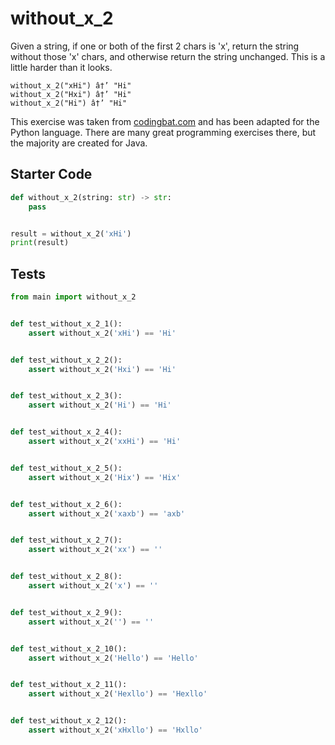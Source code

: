# without_x_2





Given a string, if one or both of the first 2 chars is 'x', return the string without those 'x' chars, and otherwise return the string unchanged. This is a little harder than it looks.

```
without_x_2("xHi") â†’ "Hi"
without_x_2("Hxi") â†’ "Hi"
without_x_2("Hi") â†’ "Hi"
```

This exercise was taken from [codingbat.com](https://codingbat.com/prob/p151359) and has been adapted for the Python language. There are many great programming exercises there, but the majority are created for Java.

## Starter Code
```python
def without_x_2(string: str) -> str:
    pass


result = without_x_2('xHi')
print(result)
```

## Tests
```python
from main import without_x_2


def test_without_x_2_1():
    assert without_x_2('xHi') == 'Hi'


def test_without_x_2_2():
    assert without_x_2('Hxi') == 'Hi'


def test_without_x_2_3():
    assert without_x_2('Hi') == 'Hi'


def test_without_x_2_4():
    assert without_x_2('xxHi') == 'Hi'


def test_without_x_2_5():
    assert without_x_2('Hix') == 'Hix'


def test_without_x_2_6():
    assert without_x_2('xaxb') == 'axb'


def test_without_x_2_7():
    assert without_x_2('xx') == ''


def test_without_x_2_8():
    assert without_x_2('x') == ''


def test_without_x_2_9():
    assert without_x_2('') == ''


def test_without_x_2_10():
    assert without_x_2('Hello') == 'Hello'


def test_without_x_2_11():
    assert without_x_2('Hexllo') == 'Hexllo'


def test_without_x_2_12():
    assert without_x_2('xHxllo') == 'Hxllo'
```
